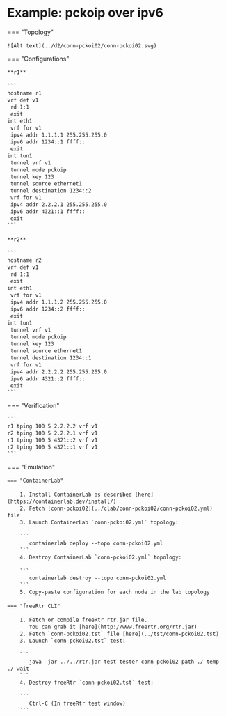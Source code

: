 # Example: pckoip over ipv6

=== "Topology"

    ![Alt text](../d2/conn-pckoi02/conn-pckoi02.svg)

=== "Configurations"

    **r1**

    ```
    hostname r1
    vrf def v1
     rd 1:1
     exit
    int eth1
     vrf for v1
     ipv4 addr 1.1.1.1 255.255.255.0
     ipv6 addr 1234::1 ffff::
     exit
    int tun1
     tunnel vrf v1
     tunnel mode pckoip
     tunnel key 123
     tunnel source ethernet1
     tunnel destination 1234::2
     vrf for v1
     ipv4 addr 2.2.2.1 255.255.255.0
     ipv6 addr 4321::1 ffff::
     exit
    ```

    **r2**

    ```
    hostname r2
    vrf def v1
     rd 1:1
     exit
    int eth1
     vrf for v1
     ipv4 addr 1.1.1.2 255.255.255.0
     ipv6 addr 1234::2 ffff::
     exit
    int tun1
     tunnel vrf v1
     tunnel mode pckoip
     tunnel key 123
     tunnel source ethernet1
     tunnel destination 1234::1
     vrf for v1
     ipv4 addr 2.2.2.2 255.255.255.0
     ipv6 addr 4321::2 ffff::
     exit
    ```

=== "Verification"

    ```
    r1 tping 100 5 2.2.2.2 vrf v1
    r2 tping 100 5 2.2.2.1 vrf v1
    r1 tping 100 5 4321::2 vrf v1
    r2 tping 100 5 4321::1 vrf v1
    ```

=== "Emulation"

    === "ContainerLab"

        1. Install ContainerLab as described [here](https://containerlab.dev/install/)  
        2. Fetch [conn-pckoi02](../clab/conn-pckoi02/conn-pckoi02.yml) file  
        3. Launch ContainerLab `conn-pckoi02.yml` topology:  

        ```
           containerlab deploy --topo conn-pckoi02.yml  
        ```
        4. Destroy ContainerLab `conn-pckoi02.yml` topology:  

        ```
           containerlab destroy --topo conn-pckoi02.yml  
        ```
        5. Copy-paste configuration for each node in the lab topology

    === "freeRtr CLI"

        1. Fetch or compile freeRtr rtr.jar file.  
           You can grab it [here](http://www.freertr.org/rtr.jar)  
        2. Fetch `conn-pckoi02.tst` file [here](../tst/conn-pckoi02.tst)  
        3. Launch `conn-pckoi02.tst` test:  

        ```
           java -jar ../../rtr.jar test tester conn-pckoi02 path ./ temp ./ wait
        ```
        4. Destroy freeRtr `conn-pckoi02.tst` test:  

        ```
           Ctrl-C (In freeRtr test window)
        ```

